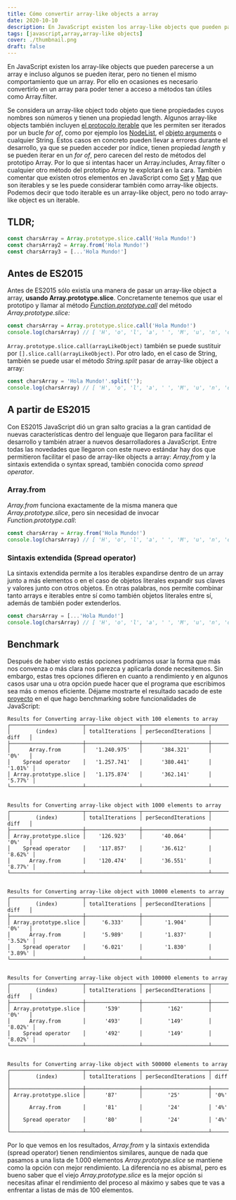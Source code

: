 ```yaml
---
title: Cómo convertir array-like objects a array
date: 2020-10-10
description: En JavaScript existen los array-like objects que pueden parecerse a un array e incluso algunos se pueden iterar, pero no tienen el mismo comportamiento que un array. Por ello en ocasiones es necesario convertirlo en un array para poder trabajar mejor con ellos.
tags: [javascript,array,array-like objects]
cover: ./thumbnail.png
draft: false
---
```


En JavaScript existen los array-like objects que pueden parecerse a un array e incluso algunos se pueden iterar, 
pero no tienen el mismo comportamiento que un array. Por ello en ocasiones es necesario convertirlo en un array para 
poder tener a acceso a métodos tan útiles como Array.filter.

Se considera un array-like object todo objeto que tiene propiedades cuyos nombres son números y tienen una propiedad length. 
Algunos array-like objects también incluyen [el protocolo iterable](https://developer.mozilla.org/es/docs/Web/JavaScript/Referencia/Iteration_protocols)
que les permiten ser iterados por un bucle *for of*, como por ejemplo los 
[NodeList](https://developer.mozilla.org/es/docs/Web/API/NodeList), el [objeto arguments](https://developer.mozilla.org/es/docs/Web/JavaScript/Referencia/Funciones/arguments) 
o cualquier String. Estos casos en concreto pueden llevar a errores durante el desarrollo, ya que se pueden acceder por índice, tienen propiedad *length* y se pueden iterar en un *for of*, 
pero carecen del resto de métodos del prototipo Array. Por lo que si intentas hacer un Array.includes, Array.filter o 
cualquier otro método del prototipo Array te explotará en la cara. También comentar que existen otros elementos en JavaScript 
como [Set](https://developer.mozilla.org/es/docs/Web/JavaScript/Referencia/Objetos_globales/Set) y 
[Map](https://developer.mozilla.org/es/docs/Web/JavaScript/Referencia/Objetos_globales/Map) que son iterables y se les 
puede considerar también como array-like objects. Podemos decir que todo iterable es un array-like object, pero no todo 
array-like object es un iterable.

## TLDR;
```js
const charsArray = Array.prototype.slice.call('Hola Mundo!')
const charsArray2 = Array.from('Hola Mundo!') 
const charsArray3 = [...'Hola Mundo!'] 
```

## Antes de ES2015

Antes de ES2015 sólo existía una manera de pasar un array-like object a array, **usando Array.prototype.slice**. Concretamente 
tenemos que usar el prototipo y llamar al método [*Function.prototype.call*](https://developer.mozilla.org/es/docs/Web/JavaScript/Referencia/Objetos_globales/Function/call) 
del método *Array.prototype.slice:*
```js
const charsArray = Array.prototype.slice.call('Hola Mundo!')
console.log(charsArray) // [ 'H', 'o', 'l', 'a', ' ', 'M', 'u', 'n', 'd', 'o', '!' ]
```

`Array.prototype.slice.call(arrayLikeObject)` también se puede sustituir por `[].slice.call(arrayLikeObject)`. 
Por otro lado, en el caso de String, también se puede usar el método *String.split* pasar de array-like object a array:

```js
const charsArray = 'Hola Mundo!'.split('');
console.log(charsArray) // [ 'H', 'o', 'l', 'a', ' ', 'M', 'u', 'n', 'd', 'o', '!' ]
```


## A partir de ES2015

Con ES2015 JavaScript dió un gran salto gracias a la gran cantidad de nuevas características dentro del lenguaje que 
llegaron para facilitar el desarrollo y también atraer a nuevos desarrolladores a JavaScript. Entre todas las novedades 
que llegaron con este nuevo estándar hay dos que permitieron facilitar el paso de array-like objects a array:
*Array.from* y la sintaxis extendida o syntax spread, también conocida como *spread operator*. 

### Array.from

*Array.from* funciona exactamente de la misma manera que *Array.prototype.slice*, pero sin necesidad de invocar 
*Function.prototype.call*:
```js
const charsArray = Array.from('Hola Mundo!') 
console.log(charsArray) // [ 'H', 'o', 'l', 'a', ' ', 'M', 'u', 'n', 'd', 'o', '!' ]
```

### Sintaxis extendida (Spread operator)

La sintaxis extendida permite a los iterables expandirse dentro de un array junto a más elementos o en el 
caso de objetos literales expandir sus claves y valores junto con otros objetos. En otras palabras, nos permite combinar 
tanto arrays e iterables entre sí como también objetos literales entre sí, además de también poder extenderlos. 
```js
const charsArray = [...'Hola Mundo!'] 
console.log(charsArray) // [ 'H', 'o', 'l', 'a', ' ', 'M', 'u', 'n', 'd', 'o', '!' ]
```

## Benchmark

Después de haber visto estás opciones podríamos usar la forma que más nos convenza o más clara nos parezca y aplicarla 
donde necesitemos. Sin embargo, estas tres opciones difieren en cuanto a rendimiento y en algunos casos usar una u otra 
opción puede hacer que el programa que escribimos sea más o menos eficiente. Déjame mostrarte el resultado sacado de este 
[proyecto](https://github.com/ulisesantana/benchmark-js/blob/master/benchmark/arrays/arrayLikeToArray.js) en el que hago 
benchmarking sobre funcionalidades de JavaScript:


```text
Results for Converting array-like object with 100 elements to array
┌───────────────────────┬─────────────────┬─────────────────────┬─────────┐
│        (index)        │ totalIterations │ perSecondIterations │  diff   │
├───────────────────────┼─────────────────┼─────────────────────┼─────────┤
│      Array.from       │   '1.240.975'   │      '384.321'      │  '0%'   │
│    Spread operator    │   '1.257.741'   │      '380.441'      │ '1.01%' │
│ Array.prototype.slice │   '1.175.874'   │      '362.141'      │ '5.77%' │
└───────────────────────┴─────────────────┴─────────────────────┴─────────┘


Results for Converting array-like object with 1000 elements to array
┌───────────────────────┬─────────────────┬─────────────────────┬─────────┐
│        (index)        │ totalIterations │ perSecondIterations │  diff   │
├───────────────────────┼─────────────────┼─────────────────────┼─────────┤
│ Array.prototype.slice │    '126.923'    │      '40.064'       │  '0%'   │
│    Spread operator    │    '117.857'    │      '36.612'       │ '8.62%' │
│      Array.from       │    '120.474'    │      '36.551'       │ '8.77%' │
└───────────────────────┴─────────────────┴─────────────────────┴─────────┘


Results for Converting array-like object with 10000 elements to array
┌───────────────────────┬─────────────────┬─────────────────────┬─────────┐
│        (index)        │ totalIterations │ perSecondIterations │  diff   │
├───────────────────────┼─────────────────┼─────────────────────┼─────────┤
│ Array.prototype.slice │     '6.333'     │       '1.904'       │  '0%'   │
│      Array.from       │     '5.989'     │       '1.837'       │ '3.52%' │
│    Spread operator    │     '6.021'     │       '1.830'       │ '3.89%' │
└───────────────────────┴─────────────────┴─────────────────────┴─────────┘


Results for Converting array-like object with 100000 elements to array
┌───────────────────────┬─────────────────┬─────────────────────┬─────────┐
│        (index)        │ totalIterations │ perSecondIterations │  diff   │
├───────────────────────┼─────────────────┼─────────────────────┼─────────┤
│ Array.prototype.slice │      '539'      │        '162'        │  '0%'   │
│      Array.from       │      '493'      │        '149'        │ '8.02%' │
│    Spread operator    │      '492'      │        '149'        │ '8.02%' │
└───────────────────────┴─────────────────┴─────────────────────┴─────────┘


Results for Converting array-like object with 500000 elements to array
┌───────────────────────┬─────────────────┬─────────────────────┬──────┐
│        (index)        │ totalIterations │ perSecondIterations │ diff │
├───────────────────────┼─────────────────┼─────────────────────┼──────┤
│ Array.prototype.slice │      '87'       │        '25'         │ '0%' │
│      Array.from       │      '81'       │        '24'         │ '4%' │
│    Spread operator    │      '80'       │        '24'         │ '4%' │
└───────────────────────┴─────────────────┴─────────────────────┴──────┘
```

Por lo que vemos en los resultados, *Array.from* y la sintaxis extendida (spread operator) tienen rendimientos similares, 
aunque de nada que pasamos a una lista de 1.000 elementos *Array.prototype.slice* se mantiene como la opción con mejor 
rendimiento. La diferencia no es abismal, pero es bueno saber que el viejo *Array.prototype.slice* es la mejor opción
si necesitas afinar el rendimiento del proceso al máximo y sabes que te vas a enfrentar a listas de más de 100 elementos.  